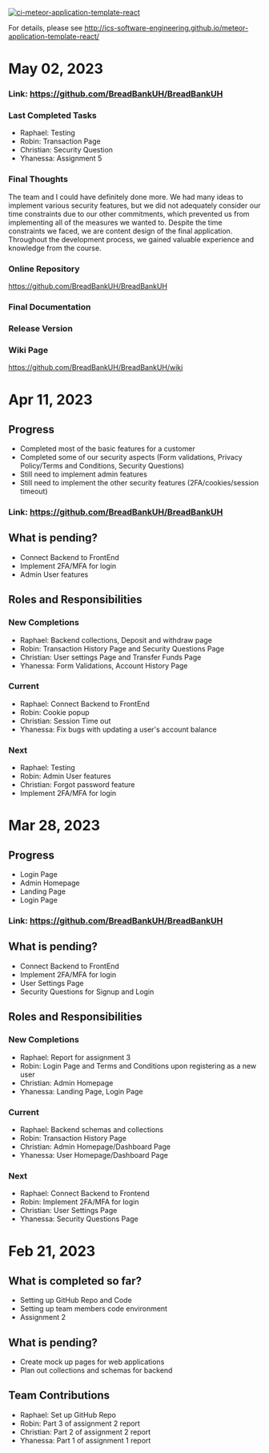 [![ci-meteor-application-template-react](https://github.com/ics-software-engineering/meteor-application-template-react/actions/workflows/ci.yml/badge.svg)](https://github.com/ics-software-engineering/meteor-application-template-react/actions/workflows/ci.yml)

For details, please see http://ics-software-engineering.github.io/meteor-application-template-react/

# May 02, 2023
### Link: https://github.com/BreadBankUH/BreadBankUH

### Last Completed Tasks
* Raphael: Testing
* Robin: Transaction Page
* Christian: Security Question
* Yhanessa: Assignment 5

### Final Thoughts
The team and I could have definitely done more. We had many ideas to implement various security features, but we did not adequately consider our time constraints due to our other commitments, which prevented us from implementing all of the measures we wanted to. Despite the time constraints we faced, we are content design of the final application. Throughout the development process, we gained valuable experience and knowledge from the course.

### Online Repository
https://github.com/BreadBankUH/BreadBankUH

### Final Documentation

### Release Version

### Wiki Page
https://github.com/BreadBankUH/BreadBankUH/wiki

# Apr 11, 2023
## Progress
* Completed most of the basic features for a customer
* Completed some of our security aspects (Form validations, Privacy Policy/Terms and Conditions, Security Questions)
* Still need to implement admin features
* Still need to implement the other security features (2FA/cookies/session timeout)

### Link: https://github.com/BreadBankUH/BreadBankUH

## What is pending?
* Connect Backend to FrontEnd
* Implement 2FA/MFA for login
* Admin User features

## Roles and Responsibilities
### New Completions
* Raphael: Backend collections, Deposit and withdraw page
* Robin: Transaction History Page and Security Questions Page 
* Christian: User settings Page and Transfer Funds Page
* Yhanessa: Form Validations, Account History Page
### Current
* Raphael: Connect Backend to FrontEnd
* Robin: Cookie popup
* Christian: Session Time out
* Yhanessa: Fix bugs with updating a user's account balance
### Next
* Raphael: Testing
* Robin: Admin User features
* Christian: Forgot password feature
* Implement 2FA/MFA for login

# Mar 28, 2023
## Progress
* Login Page
* Admin Homepage
* Landing Page
* Login Page

### Link: https://github.com/BreadBankUH/BreadBankUH

## What is pending?
* Connect Backend to FrontEnd
* Implement 2FA/MFA for login
* User Settings Page
* Security Questions for Signup and Login

## Roles and Responsibilities
### New Completions
* Raphael: Report for assignment 3
* Robin: Login Page and Terms and Conditions upon registering as a new user
* Christian: Admin Homepage
* Yhanessa: Landing Page, Login Page
### Current
* Raphael: Backend schemas and collections
* Robin: Transaction History Page
* Christian: Admin Homepage/Dashboard Page
* Yhanessa: User Homepage/Dashboard Page
### Next
* Raphael: Connect Backend to Frontend
* Robin: Implement 2FA/MFA for login
* Christian: User Settings Page
* Yhanessa: Security Questions Page

# Feb 21, 2023
## What is completed so far? 
* Setting up GitHub Repo and Code
* Setting up team members code environment
* Assignment 2

## What is pending?
* Create mock up pages for web applications
* Plan out collections and schemas for backend

## Team Contributions
* Raphael: Set up GitHub Repo
* Robin: Part 3 of assignment 2 report
* Christian: Part 2 of assignment 2 report
* Yhanessa: Part 1 of assignment 1 report 
